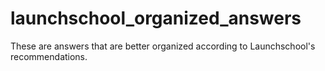 # launchschool_organized_answers
These are answers that are better organized according to Launchschool's recommendations. 
